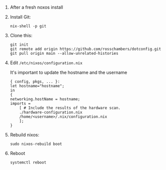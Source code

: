 1. After a fresh noxos install
1. Install Git: 
    
    `nix-shell -p git`
1. Clone this:
    ```shell
    git init
    git remote add origin https://github.com/rosschambers/dotconfig.git
    git pull origin main --allow-unrelated-histories
    ```
1. Edit `/etc/nixos/configuration.nix`

    It's important to update the hostname and the username
    ```
    { config, pkgs, ... }:
    let hostname="hostname";
    in
    {
    networking.hostName = hostname;
    imports =
        [ # Include the results of the hardware scan.
        ./hardware-configuration.nix
        /home/<username>/.nix/configuration.nix
        ];
    }
    ```


1. Rebuild nixos:

    `sudo nixos-rebuild boot`
1. Reboot

    `systemctl reboot`
